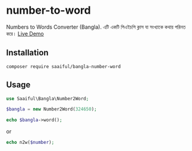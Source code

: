 # number-to-word
Numbers to Words Converter (Bangla). এটি একটি পিএইচপি ক্লাস যা সংখ্যাকে কথায় পরিনত করে। 
[Live Demo](https://saiful.im/n2w.php)

## Installation

```
composer require saaiful/bangla-number-word
```

## Usage
```php
use Saaiful\Bangla\Number2Word;

$bangla = new Number2Word(324650);

echo $bangla->word();
```
or

```php
echo n2w($number);
```

